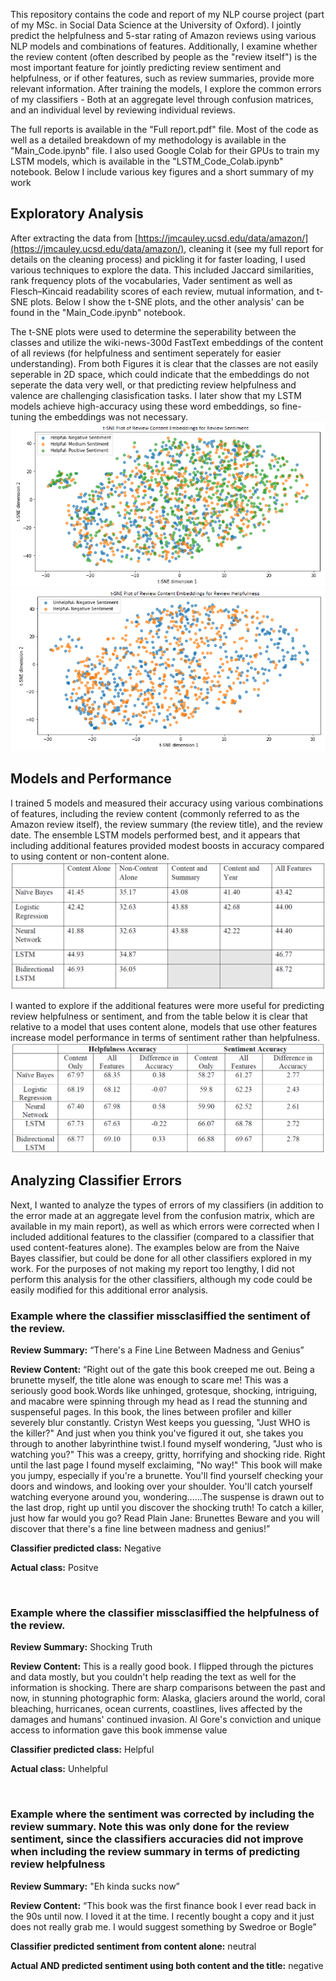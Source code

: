 This repository contains the code and report of my NLP course project (part of my MSc. in Social Data Science at the University of Oxford). I jointly predict the helpfulness and 5-star rating of Amazon reviews using various NLP models and combinations of features. Additionally, I examine whether the review content (often described by people as the "review itself") is the most important feature for jointly predicting review sentiment and helpfulness, or if other features, such as review summaries, provide more relevant information. After training the models, I explore the common errors of my classifiers - Both at an aggregate level through confusion matrices, and an individual level by reviewing individual reviews.

The full reports is available in the "Full report.pdf" file. Most of the code as well as a detailed breakdown of my methodology is available in the "Main_Code.ipynb" file. I also used Google Colab for their GPUs to train my LSTM models, which is available in the "LSTM_Code_Colab.ipynb" notebook. Below I include various key figures and a short summary of my work

## Exploratory Analysis
After extracting the data from [https://jmcauley.ucsd.edu/data/amazon/](https://jmcauley.ucsd.edu/data/amazon/), cleaning it (see my full report for details on the cleaning process) and pickling it for faster loading, I used various techniques to explore the data. This included Jaccard similarities, rank frequency plots of the vocabularies, Vader sentiment as well as Flesch–Kincaid readability scores of each review, mutual information, and t-SNE plots. Below I show the t-SNE plots, and the other analysis' can be found in the "Main_Code.ipynb" notebook.

The t-SNE plots were used to determine the seperability between the classes and utilize the wiki-news-300d FastText embeddings of the content of all reviews (for helpfulness and sentiment seperately for easier understanding). From both Figures it is clear that the classes are not easily seperable in 2D space, which could indicate that the embeddings do not seperate the data very well, or that predicting review helpfulness and valence are challenging clasisfication tasks. I later show that my LSTM models achieve high-accuracy using these word embeddings, so fine-tuning the embeddings was not necessary.
![alt text](https://github.com/plizeeee/NLP-Amazon-Reviews-Project/blob/main/Images/TSNE%20sentiment.PNG)
![alt text](https://github.com/plizeeee/NLP-Amazon-Reviews-Project/blob/main/Images/TSNE%20helpfulness.PNG)

## Models and Performance
I trained 5 models and measured their accuracy using various combinations of features, including the review content (commonly referred to as the Amazon review itself), the review summary (the review title), and the review date. The ensemble LSTM models performed best, and it appears that including additional features provided modest boosts in accuracy compared to using content or non-content alone.
![alt text](https://github.com/plizeeee/NLP-Amazon-Reviews-Project/blob/main/Images/Accuracies%20Movies%20and%20TV.PNG)


I wanted to explore if the additional features were more useful for predicting review helpfulness or sentiment, and from the table below it is clear that relative to a model that uses content alone, models that use other features increase model performance in terms of sentiment rather than helpfulness.
![alt text](https://github.com/plizeeee/NLP-Amazon-Reviews-Project/blob/main/Images/Accuracy%20Breakdown%20Movies%20and%20TV.PNG)

## Analyzing Classifier Errors
Next, I wanted to analyze the types of errors of my classifiers (in addition to the error made at an aggregate level from the confusion matrix, which are available in my main report), as well as which errors were corrected when I included additional features to the classifier (compared to a classifier that used content-features alone). The examples below are from the Naive Bayes classifier, but could be done for all other classifiers explored in my work. For the purposes of not making my report too lengthy, I did not perform this analysis for the other classifiers, although my code could be easily modified for this additional error analysis.
&nbsp;

### Example where the classifier missclasiffied the sentiment of the review.

**Review Summary:** “There's a Fine Line Between Madness and Genius”

**Review Content:** “Right out of the gate this book creeped me out. Being a brunette myself, the title alone was enough to scare me! This was a seriously good book.Words like unhinged, grotesque, shocking, intriguing, and macabre were spinning through my head as I read the stunning and suspenseful pages. In this book, the lines between profiler and killer severely blur constantly. Cristyn West keeps you guessing, "Just WHO is the killer?" And just when you think you've figured it out, she takes you through to another labyrinthine twist.I found myself wondering, "Just who is watching you?" This was a creepy, gritty, horrifying and shocking ride. Right until the last page I found myself exclaiming, "No way!" This book will make you jumpy, especially if you're a brunette. You'll find yourself checking your doors and windows, and looking over your shoulder. You'll catch yourself watching everyone around you, wondering......The suspense is drawn out to the last drop, right up until you discover the shocking truth! To catch a killer, just how far would you go? Read Plain Jane: Brunettes Beware and you will discover that there's a fine line between madness and genius!”

**Classifier predicted class:** Negative

**Actual class:** Positve
&nbsp;

&nbsp;

### Example where the classifier missclasiffied the helpfulness of the review.

**Review Summary:** Shocking Truth

**Review Content:** This is a really good book. I flipped through the pictures and data mostly, but you couldn't help reading the text as well for the information is shocking. There are sharp comparisons between the past and now, in stunning photographic form: Alaska, glaciers around the world, coral bleaching, hurricanes, ocean currents, coastlines, lives affected by the damages and humans' continued invasion. Al Gore's conviction and unique access to information gave this book immense value

**Classifier predicted class:** Helpful

**Actual class:** Unhelpful	
&nbsp;

&nbsp;

### Example where the sentiment was corrected by including the review summary. Note this was only done for the review sentiment, since the classifiers accuracies did not improve when including the review summary in terms of predicting review helpfulness

**Review Summary:** "Eh kinda sucks now”

**Review Content:** “This book was the first finance book I ever read back in the 90s until now. I loved it at the time. I recently bought a copy and it just does not really grab me. I would suggest something by Swedroe or Bogle”

**Classifier predicted sentiment from content alone:** neutral

**Actual AND predicted sentiment using both content and the title:** negative



